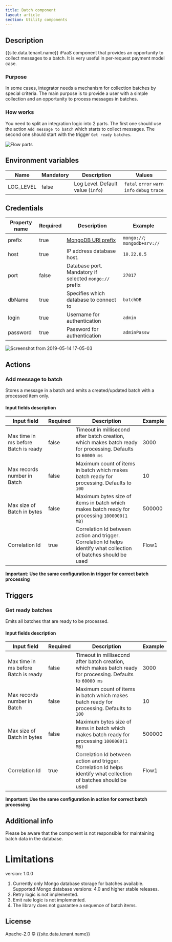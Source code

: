 ```yaml
---
title: Batch component
layout: article
section: Utility components
---
```


## Description
{{site.data.tenant.name}} iPaaS component that provides an opportunity to collect messages to a batch. It is very useful in per-request payment model case.

### Purpose

In some cases, integrator needs a mechanism for collection batches by special criteria. The main purpose is to provide a user with a simple collection and an opportunity to process messages in batches.

### How works

You need to split an integration logic into 2 parts. The first one should use the action `Add message to batch` which starts to collect messages. The second one should start with the trigger `Get ready batches`.

![Flow parts](https://user-images.githubusercontent.com/13310949/57698996-97aa4580-765f-11e9-8ab8-205b7927d33a.png)

## Environment variables

| Name | Mandatory | Description | Values |
| ---- |--------- |----------- |------ |
| LOG_LEVEL | false | Log Level. Default value (`info`) | `fatal` `error` `warn` `info` `debug` `trace` |

## Credentials

| Property name | Required | Description | Example |
|-------------|--------|-----------|-------|
| prefix       | true   | [MongoDB URI prefix](https://docs.mongodb.com/manual/reference/connection-string/) | `mongo://`; `mongodb+srv://` |
| host         | true   | IP address database host. | `10.22.0.5` |
| port         | false  | Database port. Mandatory if selected `mongo://` prefix | `27017` |
| dbName       | true   | Specifies which database to connect to | `batchDB` |
| login        | true   | Username for authentication | `admin` |
| password     | true   | Password for authentication | `adminPassw` |

![Screenshot from 2019-05-14 17-05-03](https://user-images.githubusercontent.com/13310949/57704412-80bd2080-766a-11e9-977f-86f96820d30d.png)

## Actions

### Add message to batch
Stores a message in a batch and emits a created/updated batch with a processed item only.

#### Input fields description

| Input field | Required | Description | Example |
|-----------|--------|---------|---------|
| Max time in ms before Batch is ready | false | Timeout in millisecond after batch creation, which makes batch ready for processing. Defaults to `60000 ms` | 3000 |
| Max records number in Batch | false | Maximum count of items in batch which makes batch ready for processing. Defaults to `100` | 10 |
| Max size of Batch in bytes | false | Maximum bytes size of items in batch which makes batch ready for processing `1000000(1 MB)` | 500000 |
| Correlation Id | true | Correlation Id between action and trigger. Correlation Id helps identify what collection of batches should be used | Flow1 |


**Important: Use the same configuration in trigger for correct batch processing**


## Triggers

### Get ready batches
Emits all batches that are ready to be processed.

#### Input fields description

| Input field | Required | Description | Example |
|-----------|--------|---------|---------|
| Max time in ms before Batch is ready | false | Timeout in millisecond after batch creation, which makes batch ready for processing. Defaults to `60000 ms` | 3000 |
| Max records number in Batch | false | Maximum count of items in batch which makes batch ready for processing. Defaults to `100` | 10 |
| Max size of Batch in bytes | false | Maximum bytes size of items in batch which makes batch ready for processing `1000000(1 MB)` | 500000 |
| Correlation Id | true | Correlation Id between action and trigger. Correlation Id helps identify what collection of batches should be used | Flow1 |

**Important: Use the same configuration in action for correct batch processing**


## Additional info
Please be aware that the component is not responsible for maintaining batch data in the database.

# Limitations

version: 1.0.0

1. Currently only Mongo database storage for batches available.
Supported Mongo database versions: 4.0 and higher stable releases.
2. Retry logic is not implemented.
3. Emit rate logic is not implemented.
4. The library does not guarantee a sequence of batch items.


## License

Apache-2.0 © {{site.data.tenant.name}}
